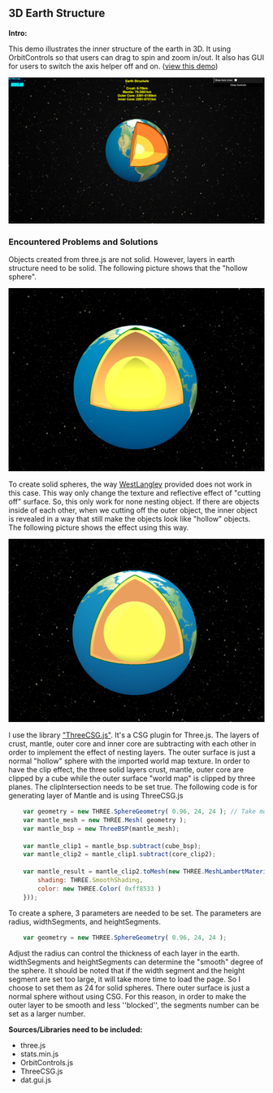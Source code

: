 3D Earth Structure
-----
**Intro:**  

This demo illustrates the inner structure of the earth in 3D. It using OrbitControls so that users can drag to spin and zoom in/out. It also has GUI for users to switch the axis helper off and on. 
 ([view this demo](https://yiic.github.io/my-three.js-projects/earthStructure/earthStructure.html))
 
 
![result picture](pic_result.png)
 
### Encountered Problems and Solutions ###
Objects created from three.js are not solid. However, layers in earth structure need to be solid. The following picture shows that the "hollow sphere".
 
 
![hollow sphere1](pic_hollow1.png)
 
 
To create solid spheres, the way [WestLangley](https://stackoverflow.com/questions/37090942/how-to-render-clipped-surfaces-as-solid-objects/37093210#37093210) provided does not work in this case. This way only change the texture and reflective effect of "cutting off" surface. So, this only work for none nesting object. If there are objects inside of each other, when we cutting off the outer object, the inner object is revealed in a way that still make the objects look like "hollow" objects.  The following picture shows the effect using this way. 


![hollow sphere2](pic_hollow2.png)



I use the library ["ThreeCSG.js"](https://github.com/chandlerprall/ThreeCSG). It's a CSG plugin for Three.js. The layers of crust, mantle, outer core and inner core are subtracting with each other in order to implement the effect of nesting layers. The outer surface is just a normal "hollow" sphere with the imported world map texture. In order to have the clip effect, the three solid layers crust, mantle, outer core are clipped by a cube while the outer surface "world map" is clipped by three planes. The clipIntersection needs to be set true. The following code is for generating layer of Mantle and is using ThreeCSG.js 

```js
    var geometry = new THREE.SphereGeometry( 0.96, 24, 24 ); // Take more time to load when increase the last two indexs.
    var mantle_mesh = new THREE.Mesh( geometry );
    var mantle_bsp = new ThreeBSP(mantle_mesh);

    var mantle_clip1 = mantle_bsp.subtract(cube_bsp);
    var mantle_clip2 = mantle_clip1.subtract(core_clip2);

    var mantle_result = mantle_clip2.toMesh(new THREE.MeshLambertMaterial({
        shading: THREE.SmoothShading,
        color: new THREE.Color( 0xff8533 )
    }));
```

To create a sphere, 3 parameters are needed to be set. The parameters are radius, widthSegments, and heightSegments. 

```js
    var geometry = new THREE.SphereGeometry( 0.96, 24, 24 );
```

Adjust the radius can control the thickness of each layer in the earth. widthSegments and heightSegments can determine the "smooth" degree of the sphere. It should be noted that if the width segment and the height segment are set too large, it will take more time to load the page. So I choose to set them as 24 for solid spheres. There outer surface is just a normal sphere without using CSG.  For this reason, in order to make the outer layer to be smooth and  less ''blocked'',  the segments number can be set as a larger number. 


**Sources/Libraries need to be included:**
- three.js
- stats.min.js
- OrbitControls.js
- ThreeCSG.js
- dat.gui.js